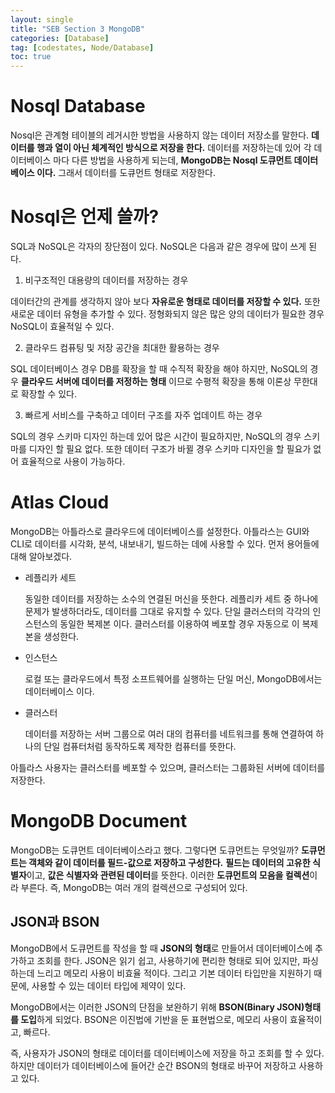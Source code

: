```yaml
---
layout: single
title: "SEB Section 3 MongoDB"
categories: [Database]
tag: [codestates, Node/Database]
toc: true
---
```


# Nosql Database

Nosql은 관계형 테이블의 레거시한 방법을 사용하지 않는 데이터 저장소를 말한다. **데이터를 행과 열이 아닌 체계적인 방식으로 저장을 한다.** 데이터를 저장하는데 있어 각 데이터베이스 마다 다른 방법을 사용하게 되는데, **MongoDB는 Nosql 도큐먼트 데이터베이스 이다.** 그래서 데이터를 도큐먼트 형태로 저장한다.

# Nosql은 언제 쓸까?

SQL과 NoSQL은 각자의 장단점이 있다. NoSQL은 다음과 같은 경우에 많이 쓰게 된다.

1. 비구조적인 대용량의 데이터를 저장하는 경우

데이터간의 관계를 생각하지 않아 보다 **자유로운 형태로 데이터를 저장할 수 있다.** 또한 새로운 데이터 유형을 추가할 수 있다. 정형화되지 않은 많은 양의 데이터가 필요한 경우 NoSQL이 효율적일 수 있다.

2. 클라우드 컴퓨팅 및 저장 공간을 최대한 활용하는 경우

SQL 데이터베이스 경우 DB를 확장을 할 때 수직적 확장을 해야 하지만, NoSQL의 경우 **클라우드 서버에 데이터를 저정하는 형태** 이므로 수평적 확장을 통해 이론상 무한대로 확장할 수 있다.

3. 빠르게 서비스를 구축하고 데이터 구조를 자주 업데이트 하는 경우

SQL의 경우 스키마 디자인 하는데 있어 많은 시간이 필요하지만, NoSQL의 경우 스키마를 디자인 할 필요 없다. 또한 데이터 구조가 바뀔 경우 스키마 디자인을 할 필요가 없어 효율적으로 사용이 가능하다.

# Atlas Cloud

MongoDB는 아틀라스로 클라우드에 데이터베이스를 설정한다. 아틀라스는 GUI와 CLI로 데이터를 시각화, 분석, 내보내기, 빌드하는 데에 사용할 수 있다. 먼저 용어들에 대해 알아보겠다.

- 레플리카 세트

  동일한 데이터를 저장하는 소수의 연결된 머신을 뜻한다. 레플리카 세트 중 하나에 문제가 발생하더라도, 데이터를 그대로 유지할 수 있다. 단일 클러스터의 각각의 인스턴스의 동일한 복제본 이다. 클러스터를 이용하여 베포할 경우 자동으로 이 복제본을 생성한다.

- 인스턴스

  로컬 또는 클라우드에서 특정 소프트웨어를 실행하는 단일 머신, MongoDB에서는 데이터베이스 이다.

- 클러스터

  데이터를 저장하는 서버 그룹으로 여러 대의 컴퓨터를 네트워크를 통해 연결하여 하나의 단일 컴퓨터처럼 동작하도록 제작한 컴퓨터를 뜻한다.

아틀라스 사용자는 클러스터를 베포할 수 있으며, 클러스터는 그룹화된 서버에 데이터를 저장한다.

# MongoDB Document

MongoDB는 도큐먼트 데이터베이스라고 했다. 그렇다면 도큐먼트는 무엇일까?
**도큐먼트는 객체와 같이 데이터를 필드-값으로 저장하고 구성한다.**
**필드는 데이터의 고유한 식별자**이고, **값은 식별자와 관련된 데이터**를 뜻한다. 이러한 **도큐먼트의 모음을 컬렉션**이라 부른다. 즉, MongoDB는 여러 개의 컬렉션으로 구성되어 있다.

## JSON과 BSON

MongoDB에서 도큐먼트를 작성을 할 때 **JSON의 형태**로 만들어서 데이터베이스에 추가하고 조회를 한다. JSON은 읽기 쉽고, 사용하기에 편리한 형태로 되어 있지만, 파싱하는데 느리고 메모리 사용이 비효율 적이다. 그리고 기본 데이터 타입만을 지원하기 때문에, 사용할 수 있는 데이터 타입에 제약이 있다.

MongoDB에서는 이러한 JSON의 단점을 보완하기 위해 **BSON(Binary JSON)형태를 도입**하게 되었다. BSON은 이진법에 기반을 둔 표현법으로, 메모리 사용이 효율적이고, 빠르다.

즉, 사용자가 JSON의 형태로 데이터를 데이터베이스에 저장을 하고 조회를 할 수 있다. 하지만 데이터가 데이터베이스에 들어간 순간 BSON의 형태로 바꾸어 저장하고 사용하고 있다.
